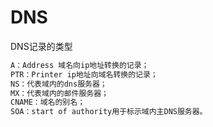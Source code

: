 # DNS

DNS记录的类型

```bash
A：Address 域名向ip地址转换的记录；
PTR：Printer ip地址向域名转换的记录；
NS：代表域内的dns服务器；
MX：代表域内的邮件服务器；
CNAME：域名的别名；
SOA：start of authority用于标示域内主DNS服务器。
```
